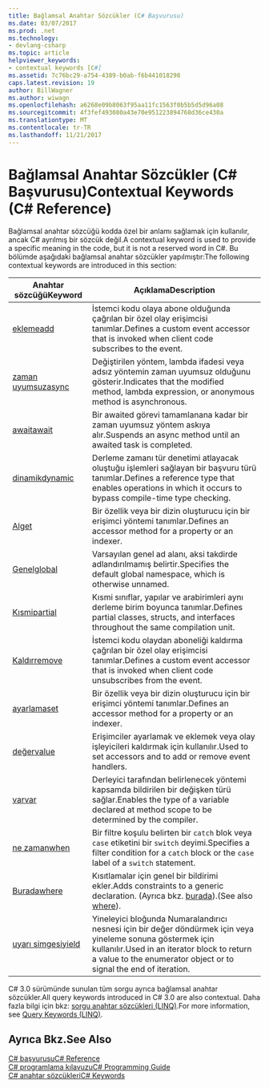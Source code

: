 ```yaml
---
title: Bağlamsal Anahtar Sözcükler (C# Başvurusu)
ms.date: 03/07/2017
ms.prod: .net
ms.technology:
- devlang-csharp
ms.topic: article
helpviewer_keywords:
- contextual keywords [C#]
ms.assetid: 7c76bc29-a754-4389-b0ab-f6b441018298
caps.latest.revision: 19
author: BillWagner
ms.author: wiwagn
ms.openlocfilehash: a6268e09b8063f95aa11fc1563f0b5b5d5d96a08
ms.sourcegitcommit: 4f3fef493080a43e70e951223894768d36ce430a
ms.translationtype: MT
ms.contentlocale: tr-TR
ms.lasthandoff: 11/21/2017
---
```

# <a name="contextual-keywords-c-reference"></a><span data-ttu-id="b07c5-102">Bağlamsal Anahtar Sözcükler (C# Başvurusu)</span><span class="sxs-lookup"><span data-stu-id="b07c5-102">Contextual Keywords (C# Reference)</span></span>
<span data-ttu-id="b07c5-103">Bağlamsal anahtar sözcüğü kodda özel bir anlamı sağlamak için kullanılır, ancak C# ayrılmış bir sözcük değil.</span><span class="sxs-lookup"><span data-stu-id="b07c5-103">A contextual keyword is used to provide a specific meaning in the code, but it is not a reserved word in C#.</span></span> <span data-ttu-id="b07c5-104">Bu bölümde aşağıdaki bağlamsal anahtar sözcükler yapılmıştır:</span><span class="sxs-lookup"><span data-stu-id="b07c5-104">The following contextual keywords are introduced in this section:</span></span>  
  
|<span data-ttu-id="b07c5-105">Anahtar sözcüğü</span><span class="sxs-lookup"><span data-stu-id="b07c5-105">Keyword</span></span>|<span data-ttu-id="b07c5-106">Açıklama</span><span class="sxs-lookup"><span data-stu-id="b07c5-106">Description</span></span>|  
|-------------|-----------------|  
|[<span data-ttu-id="b07c5-107">ekleme</span><span class="sxs-lookup"><span data-stu-id="b07c5-107">add</span></span>](../../../csharp/language-reference/keywords/add.md)|<span data-ttu-id="b07c5-108">İstemci kodu olaya abone olduğunda çağrılan bir özel olay erişimcisi tanımlar.</span><span class="sxs-lookup"><span data-stu-id="b07c5-108">Defines a custom event accessor that is invoked when client code subscribes to the event.</span></span>|  
|[<span data-ttu-id="b07c5-109">zaman uyumsuz</span><span class="sxs-lookup"><span data-stu-id="b07c5-109">async</span></span>](../../../csharp/language-reference/keywords/async.md)|<span data-ttu-id="b07c5-110">Değiştirilen yöntem, lambda ifadesi veya adsız yöntemin zaman uyumsuz olduğunu gösterir.</span><span class="sxs-lookup"><span data-stu-id="b07c5-110">Indicates that the modified method, lambda expression, or anonymous method is asynchronous.</span></span>|  
|[<span data-ttu-id="b07c5-111">await</span><span class="sxs-lookup"><span data-stu-id="b07c5-111">await</span></span>](../../../csharp/language-reference/keywords/await.md)|<span data-ttu-id="b07c5-112">Bir awaited görevi tamamlanana kadar bir zaman uyumsuz yöntem askıya alır.</span><span class="sxs-lookup"><span data-stu-id="b07c5-112">Suspends an async method until an awaited task is completed.</span></span>|  
|[<span data-ttu-id="b07c5-113">dinamik</span><span class="sxs-lookup"><span data-stu-id="b07c5-113">dynamic</span></span>](../../../csharp/language-reference/keywords/dynamic.md)|<span data-ttu-id="b07c5-114">Derleme zamanı tür denetimi atlayacak oluştuğu işlemleri sağlayan bir başvuru türü tanımlar.</span><span class="sxs-lookup"><span data-stu-id="b07c5-114">Defines a reference type that enables operations in which it occurs to bypass compile-time type checking.</span></span>|  
|[<span data-ttu-id="b07c5-115">Al</span><span class="sxs-lookup"><span data-stu-id="b07c5-115">get</span></span>](../../../csharp/language-reference/keywords/get.md)|<span data-ttu-id="b07c5-116">Bir özellik veya bir dizin oluşturucu için bir erişimci yöntemi tanımlar.</span><span class="sxs-lookup"><span data-stu-id="b07c5-116">Defines an accessor method for a property or an indexer.</span></span>|  
|[<span data-ttu-id="b07c5-117">Genel</span><span class="sxs-lookup"><span data-stu-id="b07c5-117">global</span></span>](../../../csharp/language-reference/keywords/global.md)|<span data-ttu-id="b07c5-118">Varsayılan genel ad alanı, aksi takdirde adlandırılmamış belirtir.</span><span class="sxs-lookup"><span data-stu-id="b07c5-118">Specifies the default global namespace, which is otherwise unnamed.</span></span>|  
|[<span data-ttu-id="b07c5-119">Kısmi</span><span class="sxs-lookup"><span data-stu-id="b07c5-119">partial</span></span>](../../../csharp/language-reference/keywords/partial-type.md)|<span data-ttu-id="b07c5-120">Kısmi sınıflar, yapılar ve arabirimleri aynı derleme birim boyunca tanımlar.</span><span class="sxs-lookup"><span data-stu-id="b07c5-120">Defines partial classes, structs, and interfaces throughout the same compilation unit.</span></span>|  
|[<span data-ttu-id="b07c5-121">Kaldır</span><span class="sxs-lookup"><span data-stu-id="b07c5-121">remove</span></span>](../../../csharp/language-reference/keywords/remove.md)|<span data-ttu-id="b07c5-122">İstemci kodu olaydan aboneliği kaldırma çağrılan bir özel olay erişimcisi tanımlar.</span><span class="sxs-lookup"><span data-stu-id="b07c5-122">Defines a custom event accessor that is invoked when client code unsubscribes from the event.</span></span>|  
|[<span data-ttu-id="b07c5-123">ayarlama</span><span class="sxs-lookup"><span data-stu-id="b07c5-123">set</span></span>](../../../csharp/language-reference/keywords/set.md)|<span data-ttu-id="b07c5-124">Bir özellik veya bir dizin oluşturucu için bir erişimci yöntemi tanımlar.</span><span class="sxs-lookup"><span data-stu-id="b07c5-124">Defines an accessor method for a property or an indexer.</span></span>|  
|[<span data-ttu-id="b07c5-125">değer</span><span class="sxs-lookup"><span data-stu-id="b07c5-125">value</span></span>](../../../csharp/language-reference/keywords/value.md)|<span data-ttu-id="b07c5-126">Erişimciler ayarlamak ve eklemek veya olay işleyicileri kaldırmak için kullanılır.</span><span class="sxs-lookup"><span data-stu-id="b07c5-126">Used to set accessors and to add or remove event handlers.</span></span>|  
|[<span data-ttu-id="b07c5-127">var</span><span class="sxs-lookup"><span data-stu-id="b07c5-127">var</span></span>](../../../csharp/language-reference/keywords/var.md)|<span data-ttu-id="b07c5-128">Derleyici tarafından belirlenecek yöntemi kapsamda bildirilen bir değişken türü sağlar.</span><span class="sxs-lookup"><span data-stu-id="b07c5-128">Enables the type of a variable declared at method scope to be determined by the compiler.</span></span>|  
|[<span data-ttu-id="b07c5-129">ne zaman</span><span class="sxs-lookup"><span data-stu-id="b07c5-129">when</span></span>](when.md)|<span data-ttu-id="b07c5-130">Bir filtre koşulu belirten bir `catch` blok veya `case` etiketini bir `switch` deyimi.</span><span class="sxs-lookup"><span data-stu-id="b07c5-130">Specifies a filter condition for a `catch` block or the `case` label of a `switch` statement.</span></span>|
|[<span data-ttu-id="b07c5-131">Burada</span><span class="sxs-lookup"><span data-stu-id="b07c5-131">where</span></span>](../../../csharp/language-reference/keywords/where-generic-type-constraint.md)|<span data-ttu-id="b07c5-132">Kısıtlamalar için genel bir bildirimi ekler.</span><span class="sxs-lookup"><span data-stu-id="b07c5-132">Adds constraints to a generic declaration.</span></span> <span data-ttu-id="b07c5-133">(Ayrıca bkz. [burada](../../../csharp/language-reference/keywords/where-clause.md)).</span><span class="sxs-lookup"><span data-stu-id="b07c5-133">(See also [where](../../../csharp/language-reference/keywords/where-clause.md)).</span></span>|  
|[<span data-ttu-id="b07c5-134">uyarı simgesi</span><span class="sxs-lookup"><span data-stu-id="b07c5-134">yield</span></span>](../../../csharp/language-reference/keywords/yield.md)|<span data-ttu-id="b07c5-135">Yineleyici bloğunda Numaralandırıcı nesnesi için bir değer döndürmek için veya yineleme sonuna göstermek için kullanılır.</span><span class="sxs-lookup"><span data-stu-id="b07c5-135">Used in an iterator block to return a value to the enumerator object or to signal the end of iteration.</span></span>|  
  
 <span data-ttu-id="b07c5-136">C# 3.0 sürümünde sunulan tüm sorgu ayrıca bağlamsal anahtar sözcükler.</span><span class="sxs-lookup"><span data-stu-id="b07c5-136">All query keywords introduced in C# 3.0 are also contextual.</span></span> <span data-ttu-id="b07c5-137">Daha fazla bilgi için bkz: [sorgu anahtar sözcükleri (LINQ)](../../../csharp/language-reference/keywords/query-keywords.md).</span><span class="sxs-lookup"><span data-stu-id="b07c5-137">For more information, see [Query Keywords (LINQ)](../../../csharp/language-reference/keywords/query-keywords.md).</span></span>  
  
## <a name="see-also"></a><span data-ttu-id="b07c5-138">Ayrıca Bkz.</span><span class="sxs-lookup"><span data-stu-id="b07c5-138">See Also</span></span>  
 [<span data-ttu-id="b07c5-139">C# başvurusu</span><span class="sxs-lookup"><span data-stu-id="b07c5-139">C# Reference</span></span>](../../../csharp/language-reference/index.md)  
 [<span data-ttu-id="b07c5-140">C# programlama kılavuzu</span><span class="sxs-lookup"><span data-stu-id="b07c5-140">C# Programming Guide</span></span>](../../../csharp/programming-guide/index.md)  
 [<span data-ttu-id="b07c5-141">C# anahtar sözcükleri</span><span class="sxs-lookup"><span data-stu-id="b07c5-141">C# Keywords</span></span>](../../../csharp/language-reference/keywords/index.md)

